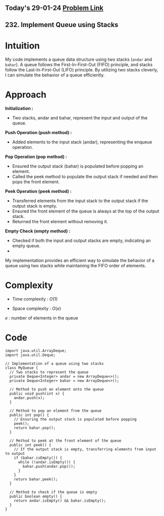 ## Today's 29-01-24 [Problem Link](https://leetcode.com/problems/implement-queue-using-stacks/description/?envType=daily-question&envId=2024-01-29)
## 232. Implement Queue using Stacks

# Intuition
<!-- Describe your first thoughts on how to solve this problem. -->
My code implements a queue data structure using two stacks (`andar` and `bahar`). A queue follows the First-In-First-Out (FIFO) principle, and stacks follow the Last-In-First-Out (LIFO) principle. By utilizing two stacks cleverly, I can simulate the behavior of a queue efficiently.

# Approach
<!-- Describe your approach to solving the problem. -->
**Initialization :**
  - Two stacks, andar and bahar, represent the input and output of the queue.

**Push Operation (push method) :**
  - Added elements to the input stack (andar), representing the enqueue operation.

**Pop Operation (pop method) :**
  - Ensured the output stack (bahar) is populated before popping an element.
  - Called the peek method to populate the output stack if needed and then pops the front element.

**Peek Operation (peek method) :**
  - Transferred elements from the input stack to the output stack if the output stack is empty.
  - Ensured the front element of the queue is always at the top of the output stack.
  - Returned the front element without removing it.

**Empty Check (empty method) :**
  - Checked if both the input and output stacks are empty, indicating an empty queue.
  - 
My implementation provides an efficient way to simulate the behavior of a queue using two stacks while maintaining the FIFO order of elements.

# Complexity
- Time complexity : $O(1)$
<!-- Add your time complexity here, e.g. $$O(n)$$ -->

- Space complexity : $O(e)$
<!-- Add your space complexity here, e.g. $$O(n)$$ -->
$e$ : number of elements in the queue

# Code
```
import java.util.ArrayDeque;
import java.util.Deque;

// Implementation of a queue using two stacks
class MyQueue {
  // Two stacks to represent the queue
  private Deque<Integer> andar = new ArrayDeque<>();
  private Deque<Integer> bahar = new ArrayDeque<>();
  
  // Method to push an element onto the queue
  public void push(int x) {
    andar.push(x);
  }

  // Method to pop an element from the queue
  public int pop() {
    // Ensuring the output stack is populated before popping
    peek();
    return bahar.pop();
  }

  // Method to peek at the front element of the queue
  public int peek() {
    // If the output stack is empty, transferring elements from input to output
    if (bahar.isEmpty()) {
      while (!andar.isEmpty()) {
        bahar.push(andar.pop());
      }
    }
    return bahar.peek();
  }

  // Method to check if the queue is empty
  public boolean empty() {
    return andar.isEmpty() && bahar.isEmpty();
  }
}

```